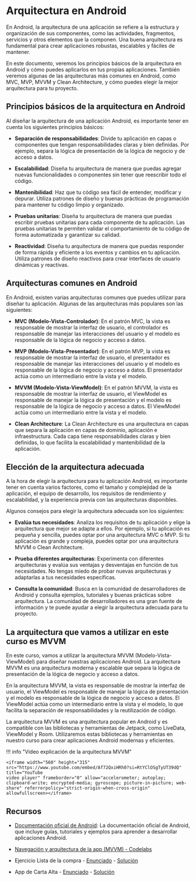 # Arquitectura en Android

En Android, la arquitectura de una aplicación se refiere a la estructura y organización de sus componentes, como las actividades, fragmentos, servicios y otros elementos que la componen. Una buena arquitectura es fundamental para crear aplicaciones robustas, escalables y fáciles de mantener.

En este documento, veremos los principios básicos de la arquitectura en Android y cómo puedes aplicarlos en tus propias aplicaciones. También veremos algunas de las arquitecturas más comunes en Android, como MVC, MVP, MVVM y Clean Architecture, y cómo puedes elegir la mejor arquitectura para tu proyecto.

## Principios básicos de la arquitectura en Android

Al diseñar la arquitectura de una aplicación Android, es importante tener en cuenta los siguientes principios básicos:  

- **Separación de responsabilidades**: Divide tu aplicación en capas o componentes que tengan responsabilidades claras y bien definidas. Por ejemplo, separa la lógica de presentación de la lógica de negocio y de acceso a datos. 

- **Escalabilidad**: Diseña tu arquitectura de manera que puedas agregar nuevas funcionalidades o componentes sin tener que reescribir todo el código.  

- **Mantenibilidad**: Haz que tu código sea fácil de entender, modificar y depurar. Utiliza patrones de diseño y buenas prácticas de programación para mantener tu código limpio y organizado.  

- **Pruebas unitarias**: Diseña tu arquitectura de manera que puedas escribir pruebas unitarias para cada componente de tu aplicación. Las pruebas unitarias te permiten validar el comportamiento de tu código de forma automatizada y garantizar su calidad.  

- **Reactividad**: Diseña tu arquitectura de manera que puedas responder de forma rápida y eficiente a los eventos y cambios en tu aplicación. Utiliza patrones de diseño reactivos para crear interfaces de usuario dinámicas y reactivas. 

## Arquitecturas comunes en Android

En Android, existen varias arquitecturas comunes que puedes utilizar para diseñar tu aplicación. Algunas de las arquitecturas más populares son las siguientes: 

- **MVC (Modelo-Vista-Controlador)**: En el patrón MVC, la vista es responsable de mostrar la interfaz de usuario, el controlador es responsable de manejar las interacciones del usuario y el modelo es responsable de la lógica de negocio y acceso a datos.  

- **MVP (Modelo-Vista-Presentador)**: En el patrón MVP, la vista es responsable de mostrar la interfaz de usuario, el presentador es responsable de manejar las interacciones del usuario y el modelo es responsable de la lógica de negocio y acceso a datos. El presentador actúa como un intermediario entre la vista y el modelo.   

- **MVVM (Modelo-Vista-ViewModel)**: En el patrón MVVM, la vista es responsable de mostrar la interfaz de usuario, el ViewModel es responsable de manejar la lógica de presentación y el modelo es responsable de la lógica de negocio y acceso a datos. El ViewModel actúa como un intermediario entre la vista y el modelo.   

- **Clean Architecture**: La Clean Architecture es una arquitectura en capas que separa la aplicación en capas de dominio, aplicación e infraestructura. Cada capa tiene responsabilidades claras y bien definidas, lo que facilita la escalabilidad y mantenibilidad de la aplicación. 

## Elección de la arquitectura adecuada

A la hora de elegir la arquitectura para tu aplicación Android, es importante tener en cuenta varios factores, como el tamaño y complejidad de la aplicación, el equipo de desarrollo, los requisitos de rendimiento y escalabilidad, y la experiencia previa con las arquitecturas disponibles.    

Algunos consejos para elegir la arquitectura adecuada son los siguientes:   

- **Evalúa tus necesidades**: Analiza los requisitos de tu aplicación y elige la arquitectura que mejor se adapte a ellos. Por ejemplo, si tu aplicación es pequeña y sencilla, puedes optar por una arquitectura MVC o MVP. Si tu aplicación es grande y compleja, puedes optar por una arquitectura MVVM o Clean Architecture.    

- **Prueba diferentes arquitecturas**: Experimenta con diferentes arquitecturas y evalúa sus ventajas y desventajas en función de tus necesidades. No tengas miedo de probar nuevas arquitecturas y adaptarlas a tus necesidades específicas.   

- **Consulta la comunidad**: Busca en la comunidad de desarrolladores de Android y consulta ejemplos, tutoriales y buenas prácticas sobre arquitectura. La comunidad de desarrolladores es una gran fuente de información y te puede ayudar a elegir la arquitectura adecuada para tu proyecto. 

## La arquitectura que vamos a utilizar en este curso es MVVM

En este curso, vamos a utilizar la arquitectura MVVM (Modelo-Vista-ViewModel) para diseñar nuestras aplicaciones Android. La arquitectura MVVM es una arquitectura moderna y escalable que separa la lógica de presentación de la lógica de negocio y acceso a datos.   

En la arquitectura MVVM, la vista es responsable de mostrar la interfaz de usuario, el ViewModel es responsable de manejar la lógica de presentación y el modelo es responsable de la lógica de negocio y acceso a datos. El ViewModel actúa como un intermediario entre la vista y el modelo, lo que facilita la separación de responsabilidades y la reutilización de código. 

La arquitectura MVVM es una arquitectura popular en Android y es compatible con las bibliotecas y herramientas de Jetpack, como LiveData, ViewModel y Room. Utilizaremos estas bibliotecas y herramientas en nuestro curso para crear aplicaciones Android modernas y eficientes.   

!!! info "Video explicación de la arquitectura MVVM"

    <iframe width="560" height="315" src="https://www.youtube.com/embed/Af72QxiHRh0?si=RtYClOSgTyUT39dQ" title="YouTube 
    video player" frameborder="0" allow="accelerometer; autoplay; clipboard-write; encrypted-media; gyroscope; picture-in-picture; web-share" referrerpolicy="strict-origin-when-cross-origin" allowfullscreen></iframe>


## Recursos

- [Documentación oficial de Android](https://developer.android.com/guide?hl=es-419): La documentación oficial de Android, que incluye guías, tutoriales y ejemplos para aprender a desarrollar aplicaciones Android.

- [Navegación y arquitectura de la app (MVVM) - Codelabs](https://developer.android.com/courses/android-basics-compose/unit-4?hl=es-419)

- Ejercicio Lista de la compra - [Enunciado](https://github.com/resuadam2/enunciados-ejemplos-android-24?tab=readme-ov-file#app-de-lista-de-la-compra-o-to-do-list) - [Solución](https://github.com/resuadam2/ListaCompraCompose)

- App de Carta Alta - [Enunciado](https://github.com/resuadam2/enunciados-ejemplos-android-24/blob/master/CartaAlta/CartaAlta.md) - [Solución](https://github.com/resuadam2/CartaAltaApp)

 
